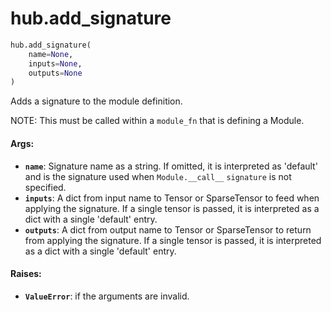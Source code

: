 <div itemscope itemtype="http://developers.google.com/ReferenceObject">
<meta itemprop="name" content="hub.add_signature" />
<meta itemprop="path" content="Stable" />
</div>

# hub.add_signature

``` python
hub.add_signature(
    name=None,
    inputs=None,
    outputs=None
)
```

Adds a signature to the module definition.

NOTE: This must be called within a `module_fn` that is defining a Module.

#### Args:

* <b>`name`</b>: Signature name as a string. If omitted, it is interpreted as 'default'
    and is the signature used when `Module.__call__` `signature` is not
    specified.
* <b>`inputs`</b>: A dict from input name to Tensor or SparseTensor to feed when
    applying the signature. If a single tensor is passed, it is interpreted
    as a dict with a single 'default' entry.
* <b>`outputs`</b>: A dict from output name to Tensor or SparseTensor to return from
    applying the signature. If a single tensor is passed, it is interpreted
    as a dict with a single 'default' entry.


#### Raises:

* <b>`ValueError`</b>: if the arguments are invalid.